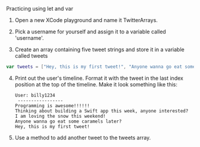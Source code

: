 Practicing using let and var

1. Open a new XCode playground and name it TwitterArrays.

2. Pick a username for yourself and assign it to a variable called 'username'.

3. Create an array containing five tweet strings and store it in a variable called tweets
  ```Swift
  var tweets = ["Hey, this is my first tweet!", "Anyone wanna go eat some caramels later?", "I am loving the snow this weekend!", "Thinking about building a Swift app this week, anyone interested?", "Programming is awesome!!!!!!"]
  ```
4. Print out the user's timeline. Format it with the tweet in the last index position at the top of the timeline. Make it look something like this:
      ```
      User: billy1234
       -----------------
      Programming is awesome!!!!!!
      Thinking about building a Swift app this week, anyone interested?
      I am loving the snow this weekend!
      Anyone wanna go eat some caramels later?
      Hey, this is my first tweet!
      ```
5. Use a method to add another tweet to the tweets array.

